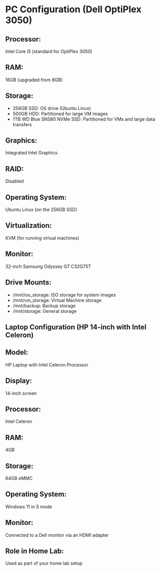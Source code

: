 # PC Configuration (Dell OptiPlex 3050)

## Processor:
Intel Core i5 (standard for OptiPlex 3050)
## RAM: 
16GB (upgraded from 8GB)
## Storage:
* 256GB SSD: OS drive (Ubuntu Linux)
* 500GB HDD: Partitioned for large VM images
* 1TB WD Blue SN580 NVMe SSD: Partitioned for VMs and large data transfers
## Graphics: 
Integrated Intel Graphics
## RAID: 
Disabled
## Operating System: 
Ubuntu Linux (on the 256GB SSD)
## Virtualization: 
KVM (for running virtual machines)
## Monitor: 
32-inch Samsung Odyssey G7 C32G75T
## Drive Mounts:
* /mnt/ios_storage: ISO storage for system images
* /mnt/vm_storage: Virtual Machine storage
* /mnt/backup: Backup storage
* /mnt/storage: General storage
## Laptop Configuration (HP 14-inch with Intel Celeron)
## Model: 
HP Laptop with Intel Celeron Processor
## Display: 
14-inch screen
## Processor: 
Intel Celeron
## RAM: 
4GB
## Storage: 
64GB eMMC
## Operating System: 
Windows 11 in S mode
## Monitor: 
Connected to a Dell monitor via an HDMI adapter
## Role in Home Lab: 
Used as part of your home lab setup

